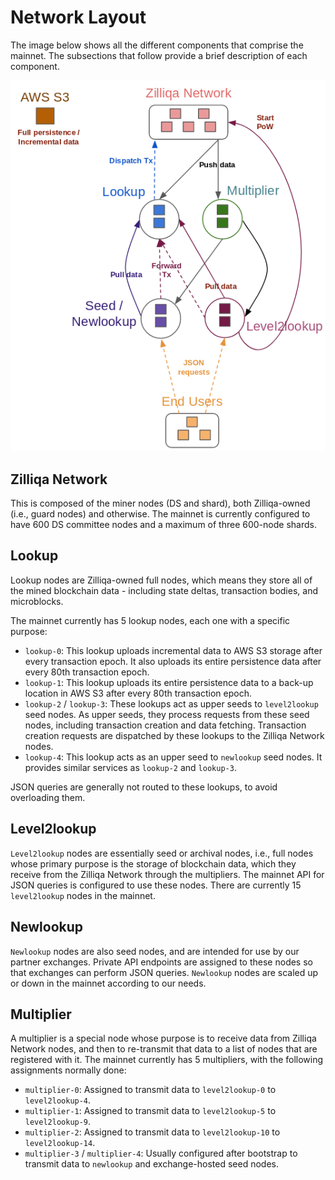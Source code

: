 # Network Layout

The image below shows all the different components that comprise the mainnet. The subsections that follow provide a brief description of each component.

![image01](images/features/network-layout/image01.png)

## Zilliqa Network

This is composed of the miner nodes (DS and shard), both Zilliqa-owned (i.e., guard nodes) and otherwise. The mainnet is currently configured to have 600 DS committee nodes and a maximum of three 600-node shards.

## Lookup

Lookup nodes are Zilliqa-owned full nodes, which means they store all of the mined blockchain data - including state deltas, transaction bodies, and microblocks.

The mainnet currently has 5 lookup nodes, each one with a specific purpose:

- `lookup-0`: This lookup uploads incremental data to AWS S3 storage after every transaction epoch. It also uploads its entire persistence data after every 80th transaction epoch.
- `lookup-1`: This lookup uploads its entire persistence data to a back-up location in AWS S3 after every 80th transaction epoch.
- `lookup-2` / `lookup-3`: These lookups act as upper seeds to `level2lookup` seed nodes. As upper seeds, they process requests from these seed nodes, including transaction creation and data fetching. Transaction creation requests are dispatched by these lookups to the Zilliqa Network nodes.
- `lookup-4`: This lookup acts as an upper seed to `newlookup` seed nodes. It provides similar services as `lookup-2` and `lookup-3`.

JSON queries are generally not routed to these lookups, to avoid overloading them.

## Level2lookup

`Level2lookup` nodes are essentially seed or archival nodes, i.e., full nodes whose primary purpose is the storage of blockchain data, which they receive from the Zilliqa Network through the multipliers. The mainnet API for JSON queries is configured to use these nodes. There are currently 15 `level2lookup` nodes in the mainnet.

## Newlookup

`Newlookup` nodes are also seed nodes, and are intended for use by our partner exchanges. Private API endpoints are assigned to these nodes so that exchanges can perform JSON queries. `Newlookup` nodes are scaled up or down in the mainnet according to our needs.

## Multiplier

A multiplier is a special node whose purpose is to receive data from Zilliqa Network nodes, and then to re-transmit that data to a list of nodes that are registered with it. The mainnet currently has 5 multipliers, with the following assignments normally done:

- `multiplier-0`: Assigned to transmit data to `level2lookup-0` to `level2lookup-4`.
- `multiplier-1`: Assigned to transmit data to `level2lookup-5` to `level2lookup-9`.
- `multiplier-2`: Assigned to transmit data to `level2lookup-10` to `level2lookup-14`.
- `multiplier-3` / `multiplier-4`: Usually configured after bootstrap to transmit data to `newlookup` and exchange-hosted seed nodes.